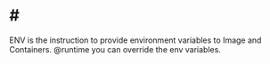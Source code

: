 # # #   
 ENV is the instruction to provide environment variables to Image and Containers.
 @runtime you can override the env variables.
